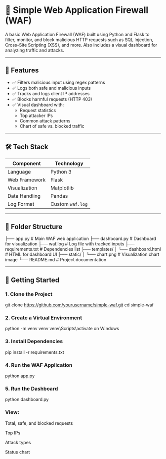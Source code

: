 # 🔐 Simple Web Application Firewall (WAF)

A basic Web Application Firewall (WAF) built using Python and Flask to filter, monitor, and block malicious HTTP requests such as SQL Injection, Cross-Site Scripting (XSS), and more. Also includes a visual dashboard for analyzing traffic and attacks.

---

## 📌 Features

- ✅ Filters malicious input using regex patterns
- ✅ Logs both safe and malicious inputs
- ✅ Tracks and logs client IP addresses
- ✅ Blocks harmful requests (HTTP 403)
- ✅ Visual dashboard with:
  - Request statistics
  - Top attacker IPs
  - Common attack patterns
  - Chart of safe vs. blocked traffic

---

## 🛠️ Tech Stack

| Component         | Technology         |
|------------------|--------------------|
| Language          | Python 3           |
| Web Framework     | Flask              |
| Visualization     | Matplotlib         |
| Data Handling     | Pandas             |
| Log Format        | Custom `waf.log`   |

---

## 📁 Folder Structure
├── app.py # Main WAF web application
├── dashboard.py # Dashboard for visualization
├── waf.log # Log file with tracked inputs
├── requirements.txt # Dependencies list
├── templates/
│ └── dashboard.html # HTML for dashboard UI
├── static/
│ └── chart.png # Visualization chart image
└── README.md # Project documentation

---

## 🚀 Getting Started

### 1. Clone the Project

git clone https://github.com/yourusername/simple-waf.git
cd simple-waf

### 2. Create a Virtual Environment

python -m venv venv
venv\Scripts\activate on Windows

### 3. Install Dependencies

pip install -r requirements.txt


### 4. Run the WAF Application

python app.py

### 5. Run the Dashboard

python dashboard.py

### View:

Total, safe, and blocked requests

Top IPs

Attack types

Status chart
